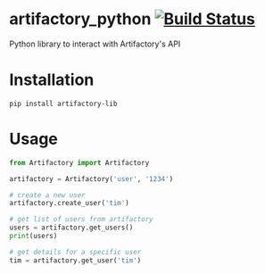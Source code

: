 # artifactory_python [![Build Status](https://travis-ci.org/gugahoi/artifactory_python.svg?branch=master)](https://travis-ci.org/gugahoi/artifactory_python)

Python library to interact with Artifactory's API

# Installation

```
pip install artifactory-lib
```

# Usage 

```py
from Artifactory import Artifactory

artifactory = Artifactory('user', '1234')

# create a new user
artifactory.create_user('tim')

# get list of users from artifactory
users = artifactory.get_users()
print(users)

# get details for a specific user
tim = artifactory.get_user('tim')
```

